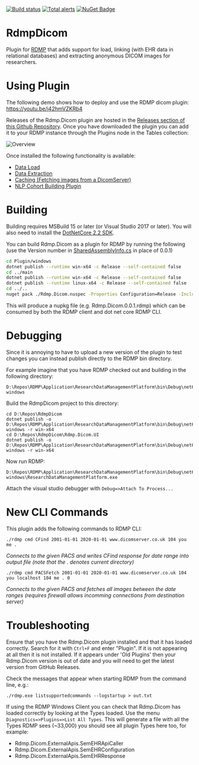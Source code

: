[![Build status](https://github.com/HicServices/RdmpDicom/actions/workflows/dotnet-core.yml/badge.svg)](https://github.com/HicServices/RdmpDicom/actions/workflows/dotnet-core.yml) [![Total alerts](https://img.shields.io/lgtm/alerts/g/HicServices/RdmpDicom.svg?logo=lgtm&logoWidth=18)](https://lgtm.com/projects/g/HicServices/RdmpDicom/alerts/) [![NuGet Badge](https://buildstats.info/nuget/HIC.RDMP.Dicom)](https://buildstats.info/nuget/HIC.RDMP.Dicom)

# RdmpDicom
Plugin for [RDMP](https://github.com/HicServices/RDMP) that adds support for load, linking (with EHR data in relational databases) and extracting anonymous DICOM images for researchers.


# Using Plugin

The following demo shows how to deploy and use the RDMP dicom plugin:
https://youtu.be/j42hmVZKRb4

Releases of the Rdmp.Dicom plugin are hosted in the [Releases section of this Github Repository](https://github.com/HicServices/RdmpDicom/releases).  Once you have downloaded the plugin you can add it to your RDMP instance through the Plugins node in the Tables collection:

![Overview](./Documentation/Images/AddPlugin.png)

Once installed the following functionality is available:

- [Data Load](./Documentation/DataLoad.md)
- [Data Extraction](./Documentation/DataExtraction.md)
- [Caching (Fetching images from a DicomServer)](./Documentation/Caching.md)
- [NLP Cohort Building Plugin](./Documentation/NlpPlugin.md)

# Building

Building requires MSBuild 15 or later (or Visual Studio 2017 or later).  You will also need to install the [DotNetCore 2.2 SDK](https://dotnet.microsoft.com/download).

You can build Rdmp.Dicom as a plugin for RDMP by running the following (use the Version number in [SharedAssemblyInfo.cs](SharedAssemblyInfo.cs) in place of 0.0.1)

```bash
cd Plugin/windows
dotnet publish --runtime win-x64 -c Release --self-contained false
cd ../main
dotnet publish --runtime win-x64 -c Release --self-contained false
dotnet publish --runtime linux-x64 -c Release --self-contained false
cd ../..
nuget pack ./Rdmp.Dicom.nuspec -Properties Configuration=Release -IncludeReferencedProjects -Symbols -Version 0.0.1
```

This will produce a nupkg file (e.g. Rdmp.Dicom.0.0.1.rdmp) which can be consumed by both the RDMP client and dot net core RDMP CLI.

# Debugging
Since it is annoying to have to upload a new version of the plugin to test changes you can instead publish directly to the RDMP bin directory.

For example imagine that you have RDMP checked out and building in the following directory:
```
D:\Repos\RDMP\Application\ResearchDataManagementPlatform\bin\Debug\net6.0-windows
```

Build the RdmpDicom project to this directory:

```
cd D:\Repos\RdmpDicom
dotnet publish -o D:\Repos\RDMP\Application\ResearchDataManagementPlatform\bin\Debug\net6.0-windows -r win-x64
cd D:\Repos\RdmpDicom\Rdmp.Dicom.UI
dotnet publish -o D:\Repos\RDMP\Application\ResearchDataManagementPlatform\bin\Debug\net6.0-windows -r win-x64
```

Now run RDMP:
```
D:\Repos\RDMP\Application\ResearchDataManagementPlatform\bin\Debug\net6.0-windows\ResearchDataManagementPlatform.exe
```

Attach the visual studio debugger with `Debug=>Attach To Process...`



# New CLI Commands

This plugin adds the following commands to RDMP CLI:

```
./rdmp cmd CFind 2001-01-01 2020-01-01 www.dicomserver.co.uk 104 you me .
```
_Connects to the given PACS and writes CFind response for date range into output file (note that the . denotes current directory)_


```
./rdmp cmd PACSFetch 2001-01-01 2020-01-01 www.dicomserver.co.uk 104 you localhost 104 me . 0
```
_Connects to the given PACS and fetches all images between the date ranges (requires firewall allows incomming connections from destination server)_

# Troubleshooting
Ensure that you have the Rdmp.Dicom plugin installed and that it has loaded correctly.  Search for it with `Ctrl+F` and enter "Plugin".  If it is not appearing at all then it is not installed.  If it appears under 'Old Plugins' then your Rdmp.Dicom version is out of date and you will need to get the latest version from GitHub Releases.

Check the messages that appear when starting RDMP from the command line, e.g.:

`./rdmp.exe listsupportedcommands --logstartup > out.txt`

If using the RDMP Windows Client you can check that Rdmp.Dicom has loaded correctly by looking at the Types loaded.  Use the menu  `Diagnostics=>Plugins=>List All Types`.  This will generate a file with all the Types RDMP sees (~33,000) you should see all plugin Types here too, for example:

- Rdmp.Dicom.ExternalApis.SemEHRApiCaller
- Rdmp.Dicom.ExternalApis.SemEHRConfiguration
- Rdmp.Dicom.ExternalApis.SemEHRResponse
